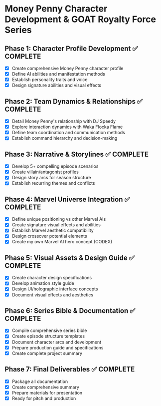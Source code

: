 # Money Penny Character Development & GOAT Royalty Force Series

## Phase 1: Character Profile Development ✅ COMPLETE
- [x] Create comprehensive Money Penny character profile
- [x] Define AI abilities and manifestation methods
- [x] Establish personality traits and voice
- [x] Design signature abilities and visual effects

## Phase 2: Team Dynamics & Relationships ✅ COMPLETE
- [x] Detail Money Penny's relationship with DJ Speedy
- [x] Explore interaction dynamics with Waka Flocka Flame
- [x] Define team coordination and communication methods
- [x] Establish command hierarchy and decision-making

## Phase 3: Narrative & Storylines ✅ COMPLETE
- [x] Develop 5+ compelling episode scenarios
- [x] Create villain/antagonist profiles
- [x] Design story arcs for season structure
- [x] Establish recurring themes and conflicts

## Phase 4: Marvel Universe Integration ✅ COMPLETE
- [x] Define unique positioning vs other Marvel AIs
- [x] Create signature visual effects and abilities
- [x] Establish Marvel aesthetic compatibility
- [x] Design crossover potential elements
- [x] Create my own Marvel AI hero concept (CODEX)

## Phase 5: Visual Assets & Design Guide ✅ COMPLETE
- [x] Create character design specifications
- [x] Develop animation style guide
- [x] Design UI/holographic interface concepts
- [x] Document visual effects and aesthetics

## Phase 6: Series Bible & Documentation ✅ COMPLETE
- [x] Compile comprehensive series bible
- [x] Create episode structure templates
- [x] Document character arcs and development
- [x] Prepare production guide and specifications
- [x] Create complete project summary

## Phase 7: Final Deliverables ✅ COMPLETE
- [x] Package all documentation
- [x] Create comprehensive summary
- [x] Prepare materials for presentation
- [x] Ready for pitch and production